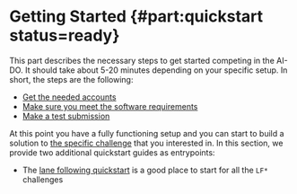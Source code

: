 # Getting Started {#part:quickstart status=ready}

This part describes the necessary steps to get started competing in the AI-DO. It should take about 5-20 minutes depending on your specific setup. In short, the steps are the following:

 - [Get the needed accounts](#cm-accounts)
 - [Make sure you meet the software requirements](#cm-sw)
 - [Make a test submission](#cm-first)
 
 At this point you have a fully functioning setup and you can start to build a solution to [the specific challenge](#part:aido-rules) that you interested in. In this section, we provide two additional quickstart guides as entrypoints:
 
  - The [lane following quickstart](#quickstart-lanefollowing) is a good place to start for all the `LF*` challenges




